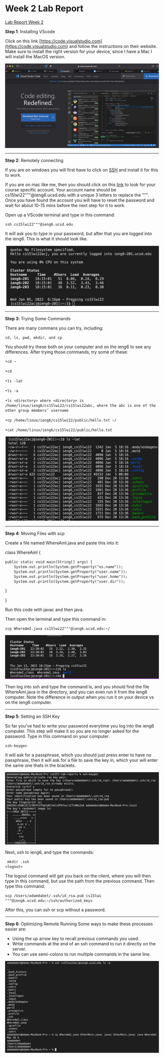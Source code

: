 # Week 2 Lab Report 
[Lab Report Week 2](https://adam-dabet.github.io/cse15l-lab-reports/lab-report-1-week-2.html)

**Step 1**: Installing VScode

Click on this link [https://code.visualstudio.com](https://code.visualstudio.com) and follow the instructions on their website. Make sure to install the right version for your device, since I have a Mac I will install the MacOS version.

![image](VScode.png)

---

**Step 2**: Remotely connecting

If you are on windows you will first have to click on [SSH](https://docs.microsoft.com/en-us/windows-server/administration/openssh/openssh_install_firstuse) and install it for this to work.

If you are on mac like me, then you should click on this [link](https://sdacs.ucsd.edu/~icc/index.php) to look for your course specific account. Your account name should be cs15lwi22"""@ieng6.ucsd.edu with a unique 3 letters to replace the """.
Once you have found the account you will have to reset the password and wait for about 10-15 mins before the next step for it to work.

Open up a VScode terminal and type in this command:
```
ssh cs15lwi22"""@ieng6.ucsd.edu
```
It will ask you to type in your password, but after that you are logged into the ieng6. This is what it should look like.

![image](ssh.png)

---

**Step 3**: Trying Some Commands

There are many commans you can try, including:
```
cd, ls, pwd, mkdir, and cp
```
You should try these both on your computer and on the ieng6 to see any differences. After trying those commands, try some of these:
```
•cd ~

•cd

•ls -lat

•ls -a

•ls <directory> where <directory> is /home/linux/ieng6/cs15lwi22/cs15lwi22abc, where the abc is one of the other group members’ username

•cp /home/linux/ieng6/cs15lwi22/public/hello.txt ~/

•cat /home/linux/ieng6/cs15lwi22/public/hello.txt
```

![image](commands.png)

---	

**Step 4**: Moving Files with scp

Create a file named WhereAmI.java and paste this into it:

class WhereAmI {

    public static void main(String[] args) {
        System.out.println(System.getProperty("os.name"));
        System.out.println(System.getProperty("user.name"));
        System.out.println(System.getProperty("user.home"));
        System.out.println(System.getProperty("user.dir"));
  }

}

Run this code with javac and then java.

Then open the terminal and type this command in:
```
scp WhereAmI.java cs15lwi22"""@ieng6.ucsd.edu:~/
```

![image](move.png)

Then log into ssh and type the command ls, and you should find the file WhereAmI.java in the directory, and you can even run it from the ieng6 computer. Note the difference in output when you run it on your device vs on the ieng6 computer.

---	

**Step 5**: Setting an SSH Key

So far you've had to write your password everytime you log into the ieng6 computer. This step will make it so you are no longer asked for the password.
Type in this command on your computer.
```
ssh-keygen
```
It will ask for a passphrase, which you should just press enter to have no passphrase, then it will ask for a file to save the key in, which your will enter the same one thats in the brackets.

![image](key-gen.png)

Next, ssh to ieng6, and type the commands:
```
 mkdir .ssh
<logout>
```
The logout command will get you back on the client, where you will then type in this command, but use the path from the previous command. Then type this command:
```
scp /Users/adamdabet/.ssh/id_rsa.pub cs15lwi
"""@ieng6.ucsd.edu:~/ssh/authorized_keys
```
After this, you can ssh or scp without a password.

---	

**Step 6**: Optimizing Remote Running
Some ways to make these processes easier are:

* Using the up arrow key to recall previous commands you used.
* Wrtie commands at the end of an ssh command to run it directly on the server.
* You can use semi-colons to run multiple commands in the same line.

![image](last.png)
